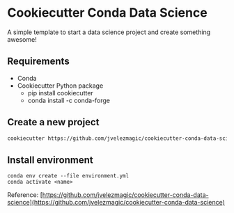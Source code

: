 # Cookiecutter Conda Data Science

A simple template to start a data science project and create something awesome!

## Requirements

- Conda
- Cookiecutter Python package
  - pip install cookiecutter
  - conda install -c conda-forge

## Create a new project

```bash
cookiecutter https://github.com/jvelezmagic/cookiecutter-conda-data-science
```

## Install environment

```
conda env create --file environment.yml
conda activate <name>
```

Reference: [https://github.com/jvelezmagic/cookiecutter-conda-data-science](https://github.com/jvelezmagic/cookiecutter-conda-data-science)
